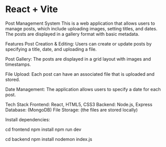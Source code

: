 # React + Vite

Post Management System
This is a web application that allows users to manage posts, which include uploading images, setting titles, and dates. The posts are displayed in a gallery format with basic metadata.

Features
Post Creation & Editing: Users can create or update posts by specifying a title, date, and uploading a file.

Post Gallery: The posts are displayed in a grid layout with images and timestamps.

File Upload: Each post can have an associated file that is uploaded and stored.

Date Management: The application allows users to specify a date for each post.

Tech Stack
Frontend: React, HTML5, CSS3
Backend: Node.js, Express
Database: (MongoDB)
File Storage: (the files are stored locally)

Install dependencies:

cd frontend
npm install
npm run dev

cd backend 
npm install
nodemon index.js